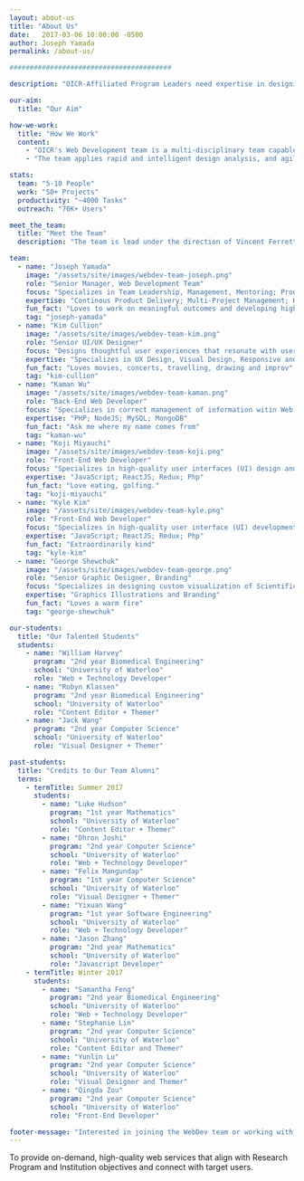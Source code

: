 ```yaml
---
layout: about-us
title: "About Us"
date:   2017-03-06 10:00:00 -0500
author: Joseph Yamada
permalink: /about-us/

########################################

description: "OICR-Affiliated Program Leaders need expertise in designing and developing websites that enable OICR's research to be recognized globally and meet the strategic objectives of the Research Program and the Research Institutions."

our-aim:
  title: "Our Aim"

how-we-work:
  title: "How We Work"
  content:
    - "OICR's Web Development team is a multi-disciplinary team capable of designing and building website and web applications for researchers and their projects. The 5-10 member team is composed of creative and technical members, working on 50+ projects servicing OICR's research programs and Collaboration projects. Through its designed web services, the team provides improved access and understanding of the data being provided, which in turn, may lead to more fruitful scientific discoveries. "
    - "The team applies rapid and intelligent design analysis, and agile project implementation thereby enabling programs to focus on the high-value benefits for their users.  The team has knowledge and experience of three discrete sciences to which we describe with the team's internal mission of Align, Connect and Reuse, and these are namely Human-Computer Interaction (connect), Molecular Biology/Bioinformatics (align), and Software Engineering / Computing (reuse)."

stats:
  team: "5-10 People"
  work: "50+ Projects"
  productivity: "~4000 Tasks"
  outreach: "70K+ Users"

meet_the_team:
  title: "Meet the Team"
  description: "The team is lead under the direction of Vincent Ferretti, Director, Genome Informatics.  The OICR WebDev team includes FTEs, contractors and students who continue to innovate, stay creative and develop with a platform of technologies that scale to enable high performance."

team:
  - name: "Joseph Yamada"
    image: "/assets/site/images/webdev-team-joseph.png"
    role: "Senior Manager, Web Development Team"
    focus: "Specializes in Team Leadership, Management, Mentoring; Product Design; Technologies and Software Architecture."
    expertise: "Continous Product Delivery; Multi-Project Management; High-Performance Team Development; UX Product Design;   Agile/Lean/Learning Team Capability Development; Software Engineering and Production Operations; "
    fun_fact: "Loves to work on meaningful outcomes and developing high-performing teams.  Has hired 50+ students while at the OICR."
    tag: "joseph-yamada"
  - name: "Kim Cullion"
    image: "/assets/site/images/webdev-team-kim.png"
    role: "Senior UI/UX Designer"
    focus: "Designs thoughtful user experiences that resonate with users and help researchers connect, collaborate and work more efficienlty. Enjoys creating meaningful digital experiences that enable scientists to take on more difficult challenges."
    expertise: "Specializes in UX Design, Visual Design, Responsive and Mobile Design."
    fun_fact: "Loves movies, concerts, travelling, drawing and improv"
    tag: "kim-cullion"
  - name: "Kaman Wu"
    image: "/assets/site/images/webdev-team-kaman.png"
    role: "Back-End Web Developer"
    focus: "Specializes in correct management of information witin Web Services (WS) and dynamic application workflows to enable better comprehension and constant productivity."
    expertise: "PHP; NodeJS; MySQL; MongoDB"
    fun_fact: "Ask me where my name comes from"
    tag: "kaman-wu"
  - name: "Koji Miyauchi"
    image: "/assets/site/images/webdev-team-koji.png"
    role: "Front-End Web Developer"
    focus: "Specializes in high-quality user interfaces (UI) design and development to facilitate interactions to visualize and manage information enabling better UX with modern web browser technologies."
    expertise: "JavaScript; ReactJS; Redux; Php"
    fun_fact: "Love eating, golfing."
    tag: "koji-miyauchi"
  - name: "Kyle Kim"
    image: "/assets/site/images/webdev-team-kyle.png"
    role: "Front-End Web Developer"
    focus: "Specializes in high-quality user interface (UI) development to facilitate interactions to visualize and manage information enabling better UX with modern web browser technologies."
    expertise: "JavaScript; ReactJS; Redux; Php"
    fun_fact: "Extraordinarily kind"
    tag: "kyle-kim"
  - name: "George Shewchuk"
    image: "/assets/site/images/webdev-team-george.png"
    role: "Senior Graphic Designer, Branding"
    focus: "Specializes in designing custom visualization of Scientific Subjects"
    expertise: "Graphics Illustrations and Branding"
    fun_fact: "Loves a warm fire"
    tag: "george-shewchuk"

our-students:
  title: "Our Talented Students"
  students:
    - name: "William Harvey"
      program: "2nd year Biomedical Engineering"
      school: "University of Waterloo"
      role: "Web + Technology Developer"
    - name: "Robyn Klassen"
      program: "2nd year Biomedical Engineering"
      school: "University of Waterloo"
      role: "Content Editor + Themer"
    - name: "Jack Wang"
      program: "2nd year Computer Science"
      school: "University of Waterloo"
      role: "Visual Designer + Themer"

past-students:
  title: "Credits to Our Team Alumni"
  terms:
    - termTitle: Summer 2017
      students:
        - name: "Luke Hudson"
          program: "1st year Mathematics"
          school: "University of Waterloo"
          role: "Content Editor + Themer"
        - name: "Dhron Joshi"
          program: "2nd year Computer Science"
          school: "University of Waterloo"
          role: "Web + Technology Developer"
        - name: "Felix Mangundap"
          program: "1st year Computer Science"
          school: "University of Waterloo"
          role: "Visual Designer + Themer"
        - name: "Yixuan Wang"
          program: "1st year Software Engineering"
          school: "University of Waterloo"
          role: "Web + Technology Developer"
        - name: "Jason Zhang"
          program: "2nd year Mathematics"
          school: "University of Waterloo"
          role: "Javascript Developer"
    - termTitle: Winter 2017
      students:
        - name: "Samantha Feng"
          program: "2nd year Biomedical Engineering"
          school: "University of Waterloo"
          role: "Web + Technology Developer"
        - name: "Stephanie Lin"
          program: "2nd year Computer Science"
          school: "University of Waterloo"
          role: "Content Editor and Themer"
        - name: "Yunlin Lu"
          program: "2nd year Computer Science"
          school: "University of Waterloo"
          role: "Visual Designer and Themer"
        - name: "Qingda Zou"
          program: "2nd year Computer Science"
          school: "University of Waterloo"
          role: "Front-End Developer"

footer-message: "Interested in joining the WebDev team or working with us? "
---
```


To provide on-demand, high-quality web services that <span class="align">align</span> with Research Program and Institution objectives and <span class="connect">connect</span> with target users.
